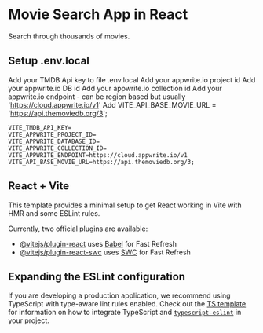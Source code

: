 # Movie Search App in React
Search through thousands of movies.

## Setup .env.local
Add your TMDB Api key to file .env.local
Add your appwrite.io project id
Add your appwrite.io DB id
Add your appwrite.io collection id
Add your appwrite.io endpoint - can be region based but usually 'https://cloud.appwrite.io/v1'
Add VITE_API_BASE_MOVIE_URL = 'https://api.themoviedb.org/3';
```
VITE_TMDB_API_KEY=
VITE_APPWRITE_PROJECT_ID=
VITE_APPWRITE_DATABASE_ID=
VITE_APPWRITE_COLLECTION_ID=
VITE_APPWRITE_ENDPOINT=https://cloud.appwrite.io/v1
VITE_API_BASE_MOVIE_URL=https://api.themoviedb.org/3;
```

## React + Vite
This template provides a minimal setup to get React working in Vite with HMR and some ESLint rules.

Currently, two official plugins are available:

- [@vitejs/plugin-react](https://github.com/vitejs/vite-plugin-react/blob/main/packages/plugin-react) uses [Babel](https://babeljs.io/) for Fast Refresh
- [@vitejs/plugin-react-swc](https://github.com/vitejs/vite-plugin-react/blob/main/packages/plugin-react-swc) uses [SWC](https://swc.rs/) for Fast Refresh

## Expanding the ESLint configuration

If you are developing a production application, we recommend using TypeScript with type-aware lint rules enabled. Check out the [TS template](https://github.com/vitejs/vite/tree/main/packages/create-vite/template-react-ts) for information on how to integrate TypeScript and [`typescript-eslint`](https://typescript-eslint.io) in your project.
